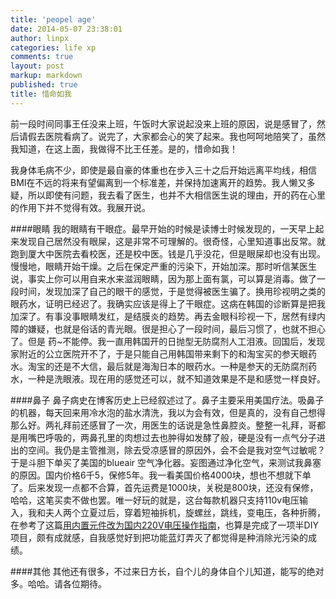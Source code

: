 ```yaml
---
title: 'peopel age'
date: 2014-05-07 23:38:01
author: linpx
categories: life xp
comments: true
layout: post
markup: markdown
published: true
title: 惜命如我
---
```

前一段时间同事王任没来上班，午饭时大家说起没来上班的原因，说是感冒了，然后请假去医院看病了。说完了，大家都会心的笑了起来。我也呵呵地陪笑了，虽然我知道，在这上面，我做得不比王任差。是的，惜命如我！

我身体毛病不少，即使是最自豪的体重也在步入三十之后开始远离平均线，相信BMI在不远的将来有望偏离到一个标准差，并保持加速离开的趋势。我人懒又多疑，所以即使有问题，我去看了医生，也并不大相信医生说的理由，开的药在心里的作用下并不觉得有效。我展开说。

####眼睛
我的眼睛有干眼症。最早开始的时候是读博士时候发现的，一天早上起来发现自己居然没有眼屎，这是非常不可理解的。很奇怪，心里知道事出反常。就跑到厦大中医院去看校医，还是校中医。钱是几乎没花，但是眼屎却也没有出现。慢慢地，眼睛开始干燥。之后在保定严重的污染下，开始加深。那时听信某医生说，事实上你可以用自来水来滋润眼睛，因为那上面有氯，可以算是消毒。做了一段时间，发现加深了自己的眼干的感觉，于是觉得被医生骗了。换用珍视明之类的眼药水，证明已经迟了。我确实应该是得上了干眼症。这病在韩国的诊断算是把我加深了。有事没事眼睛发红，是结膜炎的趋势。再去金眼科珍视一下，居然有绿内障的嫌疑，也就是俗话的青光眼。很是担心了一段时间，最后习惯了，也就不担心了。但是
药~不能停。我一直用韩国开的日抛型无防腐剂人工泪液。回国后，发现家附近的公立医院开不了，于是只能自己用韩国带来剩下的和淘宝买的参天眼药水。淘宝的还是不大信，最后就是海淘日本的眼药水。一种是参天的无防腐剂药水，一种是洗眼液。现在用的感觉还可以，就不知道效果是不是和感觉一样良好。

####鼻子
鼻子病史在博客历史上已经叙述过了。鼻子主要采用美国疗法。吸鼻子的机器，每天回来用冷水泡的盐水清洗，我以为会有效，但是真的，没有自己想得那么好。两礼拜前还感冒了一次，用医生的话说是急性鼻腔炎。整整一礼拜，哥都是用嘴巴呼吸的，两鼻孔里的肉想过去也肿得如发酵了般，硬是没有一点气分子进出的空间。我仍是主管推测，除去受凉感冒的原因外，会不会是我对空气过敏呢？于是斗胆下单买了美国的blueair
 空气净化器。妄图通过净化空气，来测试我鼻塞的原因。国内价格6千5，保修5年。我一看美国价格4000块，想也不想就下单了。后来发现一点都不合算，首先运费是1000块，关税是800块，还没有保修，哈哈，这笔买卖不做也罢。唯一好玩的就是，这台每款机器只支持110v电压输入，我和夫人两个立夏过后，穿着短袖拆机，旋螺丝，跳线，变电压，各种折腾，在参考了这篇[用内置元件改为国内220V电压操作指南](http://jy.smzdm.com/detail/19527)，也算是完成了一项半DIY项目，颇有成就感，自我感觉好到把功能蓝灯弄灭了都觉得是种消除光污染的成绩。

####其他
其他还有很多，不过来日方长，自个儿的身体自个儿知道，能写的绝对多。哈哈。请各位期待。

